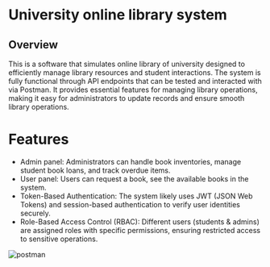 # University online library system

## Overview

This is a software that simulates online library of university designed to efficiently manage library resources and student interactions.
The system is fully functional through API endpoints that can be tested and interacted with via Postman. It provides essential features for managing library operations, making it easy for administrators to update records and ensure smooth library operations.
# Features

* Admin panel: Administrators can  handle book inventories, manage student book loans, and track overdue items.
* User panel: Users can request a book, see the available books in the system.
* Token-Based Authentication: The system likely uses JWT (JSON Web Tokens) and session-based authentication to verify user identities securely.
* Role-Based Access Control (RBAC): Different users (students & admins) are assigned roles with specific permissions, ensuring restricted access to sensitive operations.

![postman](https://github.com/user-attachments/assets/f4c550a8-30a2-4cb6-96fb-1b98c33a110b)
